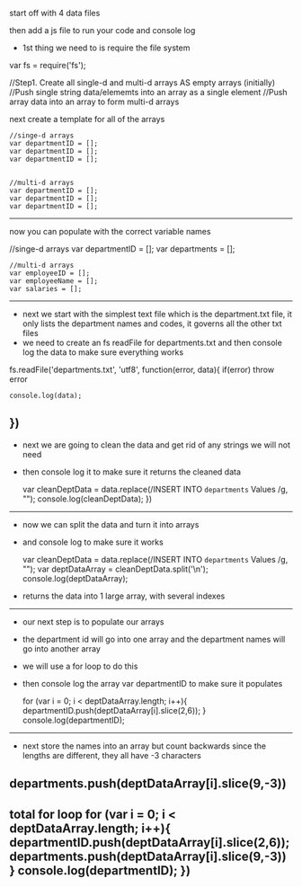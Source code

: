 start off with 4 data files 

then add a js file to run your code and console log 
- 1st thing we need to is require the file system

var fs = require('fs');

//Step1. Create all single-d and multi-d arrays AS empty arrays (initially)
//Push single string data/elememts into an array as a single element 
//Push array data into an array to form multi-d arrays

next create a template for all of the arrays 

    //singe-d arrays
    var departmentID = [];
    var departmentID = [];
    var departmentID = [];


    //multi-d arrays
    var departmentID = [];
    var departmentID = [];
    var departmentID = [];

-------------------------------------------------------------------------------
now you can populate with the correct variable names

 //singe-d arrays
    var departmentID = [];
    var departments = [];



    //multi-d arrays
    var employeeID = [];
    var employeeName = [];
    var salaries = [];
-------------------------------------------------------------------------------
- next we start with the simplest text file which is the department.txt file, it only lists the department names and codes, it governs all the other txt files 
- we need to create an fs readFile for departments.txt and then console log the data to make sure everything works 


fs.readFile('departments.txt', 'utf8', function(error, data){
    if(error) throw error
    
    console.log(data);
})
-------------------------------------------------------------------------------
- next we are going to clean the data and get rid of any strings we will not need
- then console log it to make sure it returns the cleaned data 


  var cleanDeptData = data.replace(/INSERT INTO `departments` Values /g, "");
    console.log(cleanDeptData);
})

-------------------------------------------------------------------------------
- now we can split the data and turn it into arrays 
- and console log to make sure it works


    var cleanDeptData = data.replace(/INSERT INTO `departments` Values /g, "");
    var deptDataArray = cleanDeptData.split('\n');
    console.log(deptDataArray);
- returns the data into 1 large array, with several indexes
 
------------------------------------------------------------------------------

- our next step is to populate our arrays 
- the department id will go into one array and the department names will go into another array 
- we will use a for loop to do this 
- then console log the array var departmentID to make sure it populates


  
    for (var i = 0; i < deptDataArray.length; i++){
        departmentID.push(deptDataArray[i].slice(2,6));
    }
    console.log(departmentID);

-------------------------------------------------------------------------------
- next store the names into an array but count backwards since the lengths are different, they all have -3 characters


 departments.push(deptDataArray[i].slice(9,-3))
-------------------------------------------------------------------------------
total for loop 
   for (var i = 0; i < deptDataArray.length; i++){
        departmentID.push(deptDataArray[i].slice(2,6));
        departments.push(deptDataArray[i].slice(9,-3))
    }
    console.log(departmentID);
})
-------------------------------------------------------------------------------
